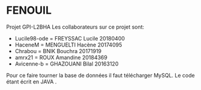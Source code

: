 # FENOUIL
Projet GPI-L2BHA
Les collaborateurs sur ce  projet  sont:
- Lucile98-ode = FREYSSAC Lucile 20180400
- HaceneM = MENGUELTI Hacène 20174095
- Chrabou = BNIK Bouchra 20171919
- amrx21 = ROUX Amandine 20184369
- Avicenne-b = GHAZOUANI Bilal 20163120

Pour ce faire tourner la base de données il faut télécharger MySQL.
Le code étant écrit en JAVA .
